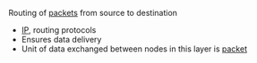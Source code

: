 Routing of [packets](../Packet.md) from source to destination
- [IP](../Protocols/IP/IP.md), routing protocols
- Ensures data delivery
- Unit of data exchanged between nodes in this layer is [packet](../Packet.md)
